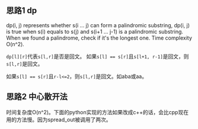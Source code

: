 ## 思路1 dp

dp(i, j) represents whether s(i ... j) can form a palindromic substring, dp(i, j) is true when s(i) equals to s(j) and s(i+1 ... j-1) is a palindromic substring. When we found a palindrome, check if it's the longest one. Time complexity O(n^2).

`dp[l][r]`代表`s[l,r]`是否是回文。
如果`s[l] == s[r]`且`s[l+1, r-1]`是回文，则`s[l,r]`是回文。

如果`s[l] == s[r]`且`r-l<=2`，则`s[l,r]`是回文。如aba或aa。

## 思路2 中心散开法

时间复杂度O(n^2)。下面的python实现的方法如果改成c++的话，会比cpp现在用的方法慢。因为spread_out被调用了两次。

